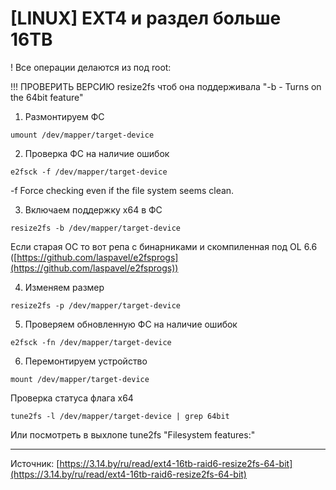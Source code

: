 # [LINUX] EXT4 и раздел больше 16TB

! Все операции делаются из под root:

!!! ПРОВЕРИТЬ ВЕРСИЮ resize2fs чтоб она поддерживала "-b - Turns on the 64bit feature"

1. Размонтируем ФС

```
umount /dev/mapper/target-device
```

2. Проверка ФС на наличие ошибок

```
e2fsck -f /dev/mapper/target-device
```

-f Force checking even if the file system seems clean.

3. Включаем поддержку x64 в ФС

```
resize2fs -b /dev/mapper/target-device
```

Если старая ОС то вот репа с бинарниками и скомпиленная под OL 6.6 ([https://github.com/laspavel/e2fsprogs](https://github.com/laspavel/e2fsprogs))

4. Изменяем размер

```
resize2fs -p /dev/mapper/target-device
```

5. Проверяем обновленную ФС на наличие ошибок

```
e2fsck -fn /dev/mapper/target-device
```

6. Перемонтируем устройство

```
mount /dev/mapper/target-device
```

Проверка статуса флага x64

```
tune2fs -l /dev/mapper/target-device | grep 64bit
```

Или посмотреть в выхлопе tune2fs "Filesystem features:"

- - -

Источник: [https://3.14.by/ru/read/ext4-16tb-raid6-resize2fs-64-bit](https://3.14.by/ru/read/ext4-16tb-raid6-resize2fs-64-bit)